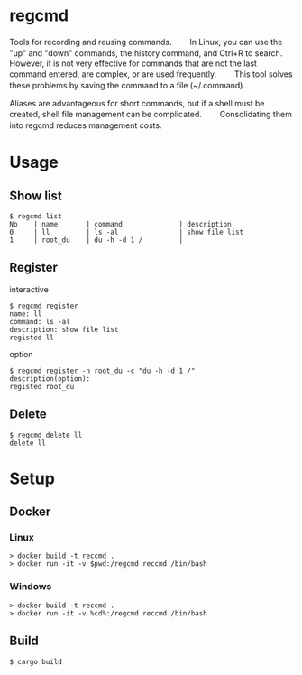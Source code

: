 # regcmd
Tools for recording and reusing commands.　　
In Linux, you can use the "up" and "down" commands, the history command, and Ctrl+R to search.　　
However, it is not very effective for commands that are not the last command entered, are complex, or are used frequently.　　
This tool solves these problems by saving the command to a file (~/.command).　　

Aliases are advantageous for short commands, but if a shell must be created, shell file management can be complicated.　　
Consolidating them into regcmd reduces management costs.　　

# Usage
## Show list
```
$ regcmd list
No    | name       | command              | description                   
0     | ll         | ls -al               | show file list                
1     | root_du    | du -h -d 1 /         | 
```

## Register
interactive
```
$ regcmd register
name: ll
command: ls -al
description: show file list
registed ll
```

option
```
$ regcmd register -n root_du -c "du -h -d 1 /"
description(option):
registed root_du
```

## Delete
```
$ regcmd delete ll
delete ll
```

# Setup
## Docker
### Linux
```
> docker build -t reccmd .
> docker run -it -v $pwd:/regcmd reccmd /bin/bash
```

### Windows
```
> docker build -t reccmd .
> docker run -it -v %cd%:/regcmd reccmd /bin/bash
```

## Build
```
$ cargo build
```
